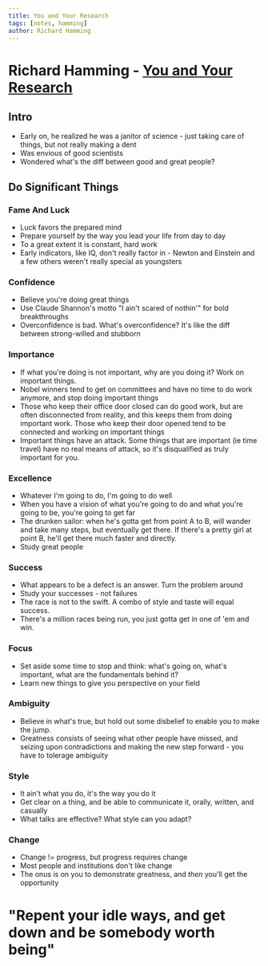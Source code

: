 ```yaml
---
title: You and Your Research
tags: [notes, hamming]
author: Richard Hamming
---
```

# Richard Hamming - [You and Your Research](http://www.youtube.com/watch?v=a1zDuOPkMSw)

## Intro
* Early on, he realized he was a janitor of science - just taking care of things, but not really making a dent
* Was envious of good scientists
* Wondered what's the diff between good and great people?

## Do Significant Things

### Fame And Luck
* Luck favors the prepared mind
* Prepare yourself by the way you lead your life from day to day
* To a great extent it is constant, hard work
* Early indicators, like IQ, don't really factor in - Newton and Einstein and a few others weren't really special as youngsters

### Confidence
* Believe you're doing great things
* Use Claude Shannon's motto "I ain't scared of nothin'" for bold breakthroughs
* Overconfidence is bad. What's overconfidence? It's like the diff between strong-willed and stubborn

### Importance
* If what you're doing is not important, why are you doing it? Work on important things.
* Nobel winners tend to get on committees and have no time to do work anymore, and stop doing important things
* Those who keep their office door closed can do good work, but are often disconnected from reality, and this keeps them from doing important work. Those who keep their door opened tend to be connected and working on important things
* Important things have an attack. Some things that are important (ie time travel) have no real means of attack, so it's disqualified as truly important for you.

### Excellence
* Whatever I'm going to do, I'm going to do well
* When you have a vision of what you're going to do and what you're going to be, you're going to get far
* The drunken sailor: when he's gotta get from point A to B, will wander and take many steps, but eventually get there. If there's a pretty girl at point B, he'll get there much faster and directly.
* Study great people

### Success
* What appears to be a defect is an answer. Turn the problem around
* Study your successes - not failures
* The race is not to the swift. A combo of style and taste will equal success.
* There's a million races being run, you just gotta get in one of 'em and win.

### Focus
* Set aside some time to stop and think: what's going on, what's important, what are the fundamentals behind it?
* Learn new things to give you perspective on your field

### Ambiguity
* Believe in what's true, but hold out some disbelief to enable you to make the jump.
* Greatness consists of seeing what other people have missed, and seizing upon contradictions and making the new step forward - you have to tolerage ambiguity

### Style
* It ain't what you do, it's the way you do it
* Get clear on a thing, and be able to communicate it, orally, written, and casually
* What talks are effective? What style can you adapt?

### Change
* Change != progress, but progress requires change
* Most people and institutions don't like change
* The onus is on you to demonstrate greatness, and *then* you'll get the opportunity

# "Repent your idle ways, and get down and be somebody worth being"
